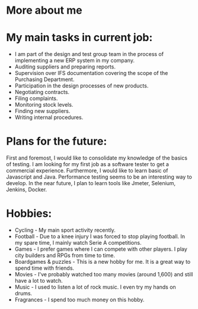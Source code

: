 # More about me

# My main tasks in current job:
- I am part of the design and test group team in the process of implementing a new ERP system in my company.
- Auditing suppliers and preparing reports.
- Supervision over IFS documentation covering the scope of the Purchasing Department.
- Participation in the design processes of new products.
- Negotiating contracts.
- Filing complaints.
- Monitoring stock levels.
- Finding new suppliers.
- Writing internal procedures.


# Plans for the future:
First and foremost, I would like to consolidate my knowledge of the basics of testing. I am looking for my first job as a software tester to get a commercial experience. Furthermore, I would like to learn basic of Javascript and Java. Performance testing seems to be an interesting way to develop. In the near future, I plan to learn tools like Jmeter, Selenium, Jenkins, Docker. 


# Hobbies:

- Cycling - My main sport activity recently.
- Football -  Due to a knee injury I was forced to stop playing football. In my spare time, I mainly watch Serie A competitions.
- Games - I prefer games where I can compete with other players. I play city builders and RPGs from time to time.
- Boardgames & puzzles - This is a new hobby for me. It is a great way to spend time with friends.
- Movies - I've probably watched too many movies (around 1,600) and still have a lot to watch.
- Music - I used to listen a lot of rock music. I even try my hands on drums.
- Fragrances - I spend too much money on this hobby.
